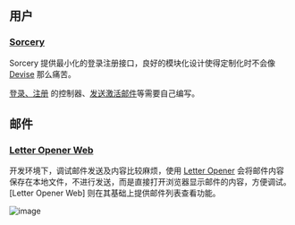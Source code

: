 ## 用户

### [Sorcery](https://github.com/NoamB/sorcery)

Sorcery 提供最小化的登录注册接口，良好的模块化设计使得定制化时不会像 [Devise](https://github.com/plataformatec/devise) 那么痛苦。

[登录、注册](http://asciicasts.com/episodes/283-authentication-with-sorcery) 的控制器、[发送激活邮件](https://github.com/NoamB/sorcery/wiki/User-Activation)等需要自己编写。

## 邮件

### [Letter Opener Web](https://github.com/fgrehm/letter_opener_web)

开发环境下，调试邮件发送及内容比较麻烦，使用 [Letter Opener](https://github.com/ryanb/letter_opener) 会将邮件内容保存在本地文件，不进行发送，而是直接打开浏览器显示邮件的内容，方便调试。
[Letter Opener Web] 则在其基础上提供邮件列表查看功能。

![image](https://cloud.githubusercontent.com/assets/15178/3562021/05828842-09dc-11e4-879d-5d4b9014d9d2.png)
